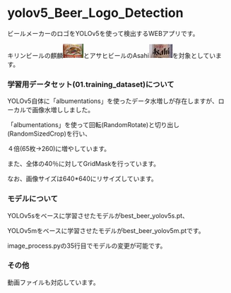 # yolov5_Beer_Logo_Detection

ビールメーカーのロゴをYOLOv5を使って検出するWEBアプリです。

キリンビールの麒麟![キリンロゴ画像](./00.README_image/kirin.jpg)とアサヒビールのAsahi![アサヒロゴ画像](./00.README_image/asahi.jpg)を対象としています。

### 学習用データセット(01.training_dataset)について
YOLOv5自体に「albumentations」を使ったデータ水増しが存在しますが、ローカルで画像水増ししました。

「albumentations」を使って回転(RandomRotate)と切り出し(RandomSizedCrop)を行い、

４倍(65枚→260)に増やしています。

また、全体の40％に対してGridMaskを行っています。

なお、画像サイズは640*640にリサイズしています。

### モデルについて
YOLOv5sをベースに学習させたモデルがbest_beer_yolov5s.pt、

YOLOv5mをベースに学習させたモデルがbest_beer_yolov5m.ptです。

image_process.pyの35行目でモデルの変更が可能です。

### その他
動画ファイルも対応しています。
